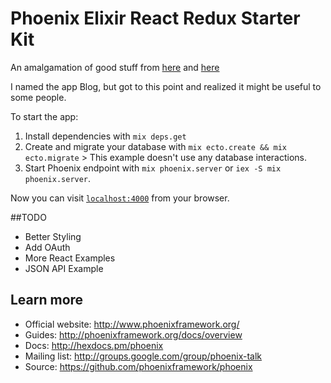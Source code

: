 # Phoenix Elixir React Redux Starter Kit
An amalgamation of good stuff from [here](https://github.com/matthewlehner/phoenix-webpack-example) and [here](https://github.com/davezuko/react-redux-starter-kit)

I named the app Blog, but got to this point and realized it might be useful to some people.

To start the app:

  1. Install dependencies with `mix deps.get`
  2. Create and migrate your database with `mix ecto.create && mix ecto.migrate`
    > This example doesn't use any database interactions.
  3. Start Phoenix endpoint with `mix phoenix.server` or `iex -S mix phoenix.server`.

Now you can visit [`localhost:4000`](http://localhost:4000) from your browser.

##TODO
  * Better Styling
  * Add OAuth
  * More React Examples
  * JSON API Example

## Learn more

  * Official website: http://www.phoenixframework.org/
  * Guides: http://phoenixframework.org/docs/overview
  * Docs: http://hexdocs.pm/phoenix
  * Mailing list: http://groups.google.com/group/phoenix-talk
  * Source: https://github.com/phoenixframework/phoenix
